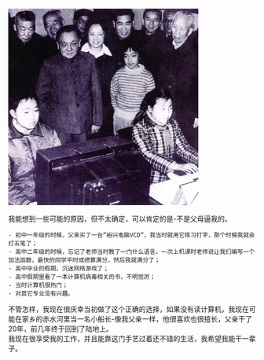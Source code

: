 ![计算机教育要从娃娃抓起](/_image/2013-07-31/22-50-17.jpg?width=320)

我能想到一些可能的原因，但不太确定，可以肯定的是-不是父母逼我的。
```
- 初中一年级的时候，父亲买了一台“裕兴电脑VCD“，我当时就用它练习打字，那个时候我就会打五笔了；  
- 高中二年级的时候，忘记了老师当时教了一门什么语言，一次上机课时老师说让我们编写一个加法函数，最快的同学平时成绩算满分，然后我就满分了；  
- 高中毕业的假期，沉迷网络游戏了；
- 高中假期里看了一本计算机病毒相关的书，不明觉厉；
- 当时计算机很热门；
- 对其它专业没有兴趣。
```
不管怎样，我现在很庆幸当初做了这个正确的选择，如果没有读计算机，我现在可能在家乡的赤水河里当一名小船长-像我父亲一样，他很喜欢也很擅长，父亲干了20年，前几年终于回到了陆地上。  
我现在很享受我的工作，并且能靠这门手艺过着还不错的生活，我希望我能干一辈子。
